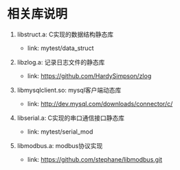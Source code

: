 相关库说明
==========

1. libstruct.a: C实现的数据结构静态库
    - link: mytest/data_struct

2. libzlog.a: 记录日志文件的静态库
    - link: https://github.com/HardySimpson/zlog

3. libmysqlclient.so: mysql客户端动态库
    - link: http://dev.mysql.com/downloads/connector/c/

4. libserial.a: C实现的串口通信接口静态库
    - link: mytest/serial_mod
 
5. libmodbus.a: modbus协议实现
    - link: https://github.com/stephane/libmodbus.git
